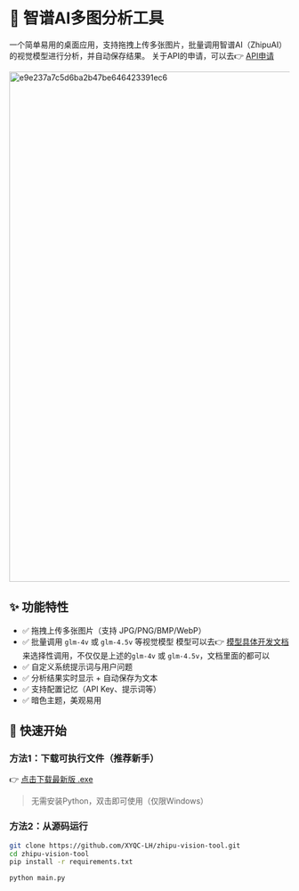 # 🧠 智谱AI多图分析工具

一个简单易用的桌面应用，支持拖拽上传多张图片，批量调用智谱AI（ZhipuAI）的视觉模型进行分析，并自动保存结果。
关于API的申请，可以去👉 [API申请](https://bigmodel.cn/usercenter/proj-mgmt/apikeys)

<img width="1036" height="916" alt="e9e237a7c5d6ba2b47be646423391ec6" src="https://github.com/user-attachments/assets/5995a7ec-d501-46d4-98ec-9c9be12ff660" />

## ✨ 功能特性

- ✅ 拖拽上传多张图片（支持 JPG/PNG/BMP/WebP）
- ✅ 批量调用 `glm-4v` 或 `glm-4.5v` 等视觉模型
  模型可以去👉 [模型具体开发文档](https://docs.bigmodel.cn/cn/guide/start/model-overview#%E8%A7%86%E8%A7%89%E6%A8%A1%E5%9E%8B)
  来选择性调用，不仅仅是上述的`glm-4v` 或 `glm-4.5v`，文档里面的都可以
- ✅ 自定义系统提示词与用户问题
- ✅ 分析结果实时显示 + 自动保存为文本
- ✅ 支持配置记忆（API Key、提示词等）
- ✅ 暗色主题，美观易用

## 🚀 快速开始

### 方法1：下载可执行文件（推荐新手）

👉 [点击下载最新版 .exe](https://github.com/XYQC-LH/zhipu-vision-tool/releases/tag/1.0)

> 无需安装Python，双击即可使用（仅限Windows）

### 方法2：从源码运行

```bash
git clone https://github.com/XYQC-LH/zhipu-vision-tool.git
cd zhipu-vision-tool
pip install -r requirements.txt

python main.py



